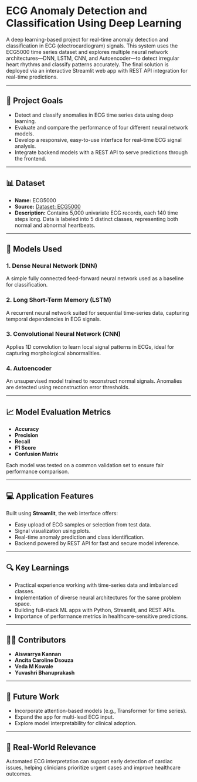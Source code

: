 # ECG Anomaly Detection and Classification Using Deep Learning

A deep learning-based project for real-time anomaly detection and classification in ECG (electrocardiogram) signals. This system uses the ECG5000 time series dataset and explores multiple neural network architectures—DNN, LSTM, CNN, and Autoencoder—to detect irregular heart rhythms and classify patterns accurately. The final solution is deployed via an interactive Streamlit web app with REST API integration for real-time predictions.

---

## 🚀 Project Goals

- Detect and classify anomalies in ECG time series data using deep learning.
- Evaluate and compare the performance of four different neural network models.
- Develop a responsive, easy-to-use interface for real-time ECG signal analysis.
- Integrate backend models with a REST API to serve predictions through the frontend.

---

## 📊 Dataset

- **Name:** ECG5000  
- **Source:** [Dataset: ECG5000](https://www.timeseriesclassification.com/description.php?Dataset=ECG5000)  
- **Description:** Contains 5,000 univariate ECG records, each 140 time steps long. Data is labeled into 5 distinct classes, representing both normal and abnormal heartbeats.

---

## 🧠 Models Used

### 1. Dense Neural Network (DNN)
A simple fully connected feed-forward neural network used as a baseline for classification.

### 2. Long Short-Term Memory (LSTM)
A recurrent neural network suited for sequential time-series data, capturing temporal dependencies in ECG signals.

### 3. Convolutional Neural Network (CNN)
Applies 1D convolution to learn local signal patterns in ECGs, ideal for capturing morphological abnormalities.

### 4. Autoencoder
An unsupervised model trained to reconstruct normal signals. Anomalies are detected using reconstruction error thresholds.

---

## 📈 Model Evaluation Metrics

- **Accuracy**  
- **Precision**  
- **Recall**  
- **F1 Score**  
- **Confusion Matrix**

Each model was tested on a common validation set to ensure fair performance comparison.

---

## 💻 Application Features

Built using **Streamlit**, the web interface offers:
- Easy upload of ECG samples or selection from test data.
- Signal visualization using plots.
- Real-time anomaly prediction and class identification.
- Backend powered by REST API for fast and secure model inference.

---

## 🔍 Key Learnings

- Practical experience working with time-series data and imbalanced classes.
- Implementation of diverse neural architectures for the same problem space.
- Building full-stack ML apps with Python, Streamlit, and REST APIs.
- Importance of performance metrics in healthcare-sensitive predictions.

---

## 👨‍💻 Contributors

- **Aiswarrya Kannan**  
- **Ancita Caroline Dsouza**  
- **Veda M Kowale**  
- **Yuvashri Bhanuprakash**

---

## 📌 Future Work

- Incorporate attention-based models (e.g., Transformer for time series).
- Expand the app for multi-lead ECG input.
- Explore model interpretability for clinical adoption.

---

## 🏥 Real-World Relevance

Automated ECG interpretation can support early detection of cardiac issues, helping clinicians prioritize urgent cases and improve healthcare outcomes.
